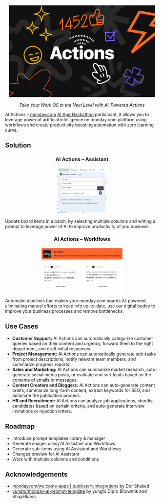 <p align="center">
  <img src="./public/ai-actions-logo.png" height="300" alt="AI Actions"/>
</p>
<p align="center">
  <em>Take Your Work OS to the Next Level with AI-Powered Actions</em>
</p>

AI Actions – [monday.com](https://monday.com) [AI App Hackathon](https://lablab.ai/event/monday-ai-app-hackathon) participant, it allows you to leverage power of artificial intelligence
on monday.com platform using workflows and create productivity boosting
automation with zero learning curve.

## Solution
<h3 align="center">AI Actions – Assistant</h3>
<p align="center">
  <img src="./public/ai-actions-assistant.png" height="150" alt="AI Actions – Assistant"/>
</p>
Update board items in a batch, by selecting multiple columns and writing a prompt to leverage power of AI to improve productivity of you business.

<h3 align="center">AI Actions – Workflows</h3>
<p align="center">
  <img src="./public/ai-actions-workflows.png" height="150" alt="AI Actions – Workflows"/>
</p>
Automatic pipelines that makes your monday.com boards AI-powered, eliminating manual efforts to keep info up-to-date, use our digital buddy to improve your business processes and remove bottlenecks.

## Use Cases
- **Customer Support:** AI Actions can automatically categorize customer queries based on their content and urgency, forward them to the right department, and draft initial responses.
- **Project Management:** AI Actions can automatically generate sub-tasks from project descriptions, notify relevant team members, and summarize progress reports.
- **Sales and Marketing:** AI Actions can summarize market research, auto-generate social media posts, or evaluate and sort leads based on the contents of emails or messages.
- **Content Creators and Bloggers:** AI Actions can auto-generate content briefs, summarize long-form content, extract keywords for SEO, and automate the publication process.
- **HR and Recruitment:** AI Actions can analyze job applications, shortlist candidates based on certain criteria, and auto-generate interview invitations or rejection letters.

## Roadmap
- Introduce prompt templates library & manager
- Generate images using AI Assistant and Workflows
- Generate sub-items using AI Assistant and Workflows
- Changes preview for AI Assistant
- Work with multiple columns and conditions

## Acknowledgements
- [mondaycom/welcome-apps | quickstart-integrations](https://github.com/mondaycom/welcome-apps/tree/master/apps/quickstart-integrations) by Dor Shaked
- [yuhgto/monday-ai-prompt-template](https://github.com/yuhgto/monday-ai-prompt-template) by yuhgto Dipro Bhowmik and ShayElkana
